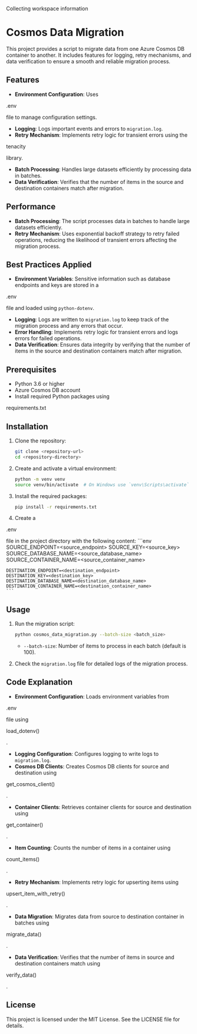Collecting workspace information

# Cosmos Data Migration

This project provides a script to migrate data from one Azure Cosmos DB container to another. It includes features for logging, retry mechanisms, and data verification to ensure a smooth and reliable migration process.

## Features

- **Environment Configuration**: Uses 

.env

 file to manage configuration settings.
- **Logging**: Logs important events and errors to `migration.log`.
- **Retry Mechanism**: Implements retry logic for transient errors using the 

tenacity

 library.
- **Batch Processing**: Handles large datasets efficiently by processing data in batches.
- **Data Verification**: Verifies that the number of items in the source and destination containers match after migration.

## Performance

- **Batch Processing**: The script processes data in batches to handle large datasets efficiently.
- **Retry Mechanism**: Uses exponential backoff strategy to retry failed operations, reducing the likelihood of transient errors affecting the migration process.

## Best Practices Applied

- **Environment Variables**: Sensitive information such as database endpoints and keys are stored in a 

.env

 file and loaded using `python-dotenv`.
- **Logging**: Logs are written to `migration.log` to keep track of the migration process and any errors that occur.
- **Error Handling**: Implements retry logic for transient errors and logs errors for failed operations.
- **Data Verification**: Ensures data integrity by verifying that the number of items in the source and destination containers match after migration.

## Prerequisites

- Python 3.6 or higher
- Azure Cosmos DB account
- Install required Python packages using 

requirements.txt



## Installation

1. Clone the repository:
    ```sh
    git clone <repository-url>
    cd <repository-directory>
    ```

2. Create and activate a virtual environment:
    ```sh
    python -m venv venv
    source venv/bin/activate  # On Windows use `venv\Scripts\activate`
    ```

3. Install the required packages:
    ```sh
    pip install -r requirements.txt
    ```

4. Create a 

.env

 file in the project directory with the following content:
    ```env
    SOURCE_ENDPOINT=<source_endpoint>
    SOURCE_KEY=<source_key>
    SOURCE_DATABASE_NAME=<source_database_name>
    SOURCE_CONTAINER_NAME=<source_container_name>

    DESTINATION_ENDPOINT=<destination_endpoint>
    DESTINATION_KEY=<destination_key>
    DESTINATION_DATABASE_NAME=<destination_database_name>
    DESTINATION_CONTAINER_NAME=<destination_container_name>
    ```

## Usage

1. Run the migration script:
    ```sh
    python cosmos_data_migration.py --batch-size <batch_size>
    ```

    - `--batch-size`: Number of items to process in each batch (default is 100).

2. Check the `migration.log` file for detailed logs of the migration process.

## Code Explanation

- **Environment Configuration**: Loads environment variables from 

.env

 file using 

load_dotenv()

.
- **Logging Configuration**: Configures logging to write logs to `migration.log`.
- **Cosmos DB Clients**: Creates Cosmos DB clients for source and destination using 

get_cosmos_client()

.
- **Container Clients**: Retrieves container clients for source and destination using 

get_container()

.
- **Item Counting**: Counts the number of items in a container using 

count_items()

.
- **Retry Mechanism**: Implements retry logic for upserting items using 

upsert_item_with_retry()

.
- **Data Migration**: Migrates data from source to destination container in batches using 

migrate_data()

.
- **Data Verification**: Verifies that the number of items in source and destination containers match using 

verify_data()

.

## License

This project is licensed under the MIT License. See the LICENSE file for details.